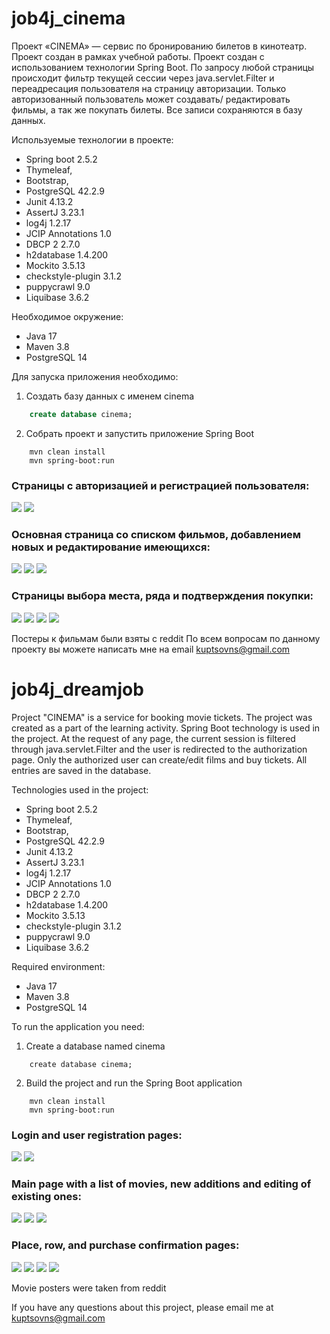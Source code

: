 <h1>job4j_cinema</h1>
Проект «CINEMA» — сервис по бронированию билетов в кинотеатр. Проект создан в рамках учебной работы. Проект создан с использованием технологии Spring Boot.
По запросу любой страницы происходит фильтр текущей сессии через java.servlet.Filter и переадресация пользователя на страницу авторизации. 
Только авторизованный пользователь может создавать/ редактировать фильмы, а так же покупать билеты. Все записи сохраняются в базу данных.  

Используемые технологии в проекте:
- Spring boot 2.5.2
- Thymeleaf,
- Bootstrap,
- PostgreSQL 42.2.9
- Junit 4.13.2
- AssertJ 3.23.1
- log4j 1.2.17
- JCIP Annotations 1.0
- DBCP 2 2.7.0
- h2database 1.4.200
- Mockito 3.5.13
- checkstyle-plugin 3.1.2
- puppycrawl 9.0
- Liquibase 3.6.2

Необходимое окружение:
- Java 17
- Maven 3.8
- PostgreSQL 14

Для запуска приложения необходимо:

1. Создать базу данных с именем cinema
```sql
    create database cinema;
```

2. Собрать проект и запустить приложение Spring Boot
```
    mvn clean install
    mvn spring-boot:run
```

### Страницы с авторизацией и регистрацией пользователя:
![](img/login.png)
![](img/reg.png)

### Основная страница со списком фильмов, добавлением новых и редактирование имеющихся:
![](img/main.png)
![](img/add.png)
![](img/update.png)

### Страницы выбора места, ряда и подтверждения покупки:
![](img/seats.png)
![](img/row.png)
![](img/fin.png)
![](img/end.png)

Постеры к фильмам были взяты с reddit
По всем вопросам по данному проекту вы можете написать мне на email kuptsovns@gmail.com


<h1>job4j_dreamjob</h1>

Project "CINEMA" is a service for booking movie tickets. The project was created as a part of the learning activity. Spring Boot technology is used in the project.
At the request of any page, the current session is filtered through java.servlet.Filter and the user is redirected to the authorization page. 
Only the authorized user can create/edit films and buy tickets. All entries are saved in the database.

Technologies used in the project:
- Spring boot 2.5.2
- Thymeleaf,
- Bootstrap,
- PostgreSQL 42.2.9
- Junit 4.13.2
- AssertJ 3.23.1
- log4j 1.2.17
- JCIP Annotations 1.0
- DBCP 2 2.7.0
- h2database 1.4.200
- Mockito 3.5.13
- checkstyle-plugin 3.1.2
- puppycrawl 9.0
- Liquibase 3.6.2

Required environment:
- Java 17
- Maven 3.8
- PostgreSQL 14

To run the application you need:

1. Create a database named cinema
```ql
    create database cinema;
```

2. Build the project and run the Spring Boot application
```
    mvn clean install
    mvn spring-boot:run
```

### Login and user registration pages:
![](img/login.png)
![](img/reg.png)

### Main page with a list of movies, new additions and editing of existing ones:
![](img/main.png)
![](img/add.png)
![](img/update.png)

### Place, row, and purchase confirmation pages:
![](img/seats.png)
![](img/row.png)
![](img/fin.png)
![](img/end.png)

Movie posters were taken from reddit

If you have any questions about this project, please email me at kuptsovns@gmail.com

